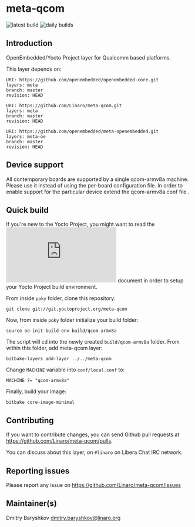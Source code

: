 # meta-qcom

![latest build](https://github.com/linux-msm/meta-qcom-extras/actions/workflows/push.yml/badge.svg)
![daily builds](https://github.com/linux-msm/meta-qcom-extras/actions/workflows/daily.yml/badge.svg)

## Introduction

OpenEmbedded/Yocto Project layer for Qualcomm based platforms.

This layer depends on:

```
URI: https://github.com/openembedded/openembedded-core.git
layers: meta
branch: master
revision: HEAD
```

```
URI: https://github.com/Linaro/meta-qcom.git
layers: meta
branch: master
revision: HEAD
```

```
URI: https://github.com/openembedded/meta-openembedded.git
layers: meta-oe
branch: master
revision: HEAD
```

## Device support

All contemporary boards are supported by a single qcom-armv8a machine. Please
use it instead of using the per-board configuration file. In order to enable
support for the particular device extend the qcom-armv8a.conf file .


## Quick build

If you're new to the Yocto Project, you might want to read the ![Yocto Project
Quick Build](https://docs.yoctoproject.org/brief-yoctoprojectqs/index.html) 
document in order to setup your Yocto Project build environment. 

From inside ```poky``` folder, clone this repository:

```
git clone git://git.yoctoproject.org/meta-qcom
```

Now, from inside ```poky``` folder initialize your build folder:

```
source oe-init-build-env build/qcom-armv8a
```

The script will cd into the newly created ```build/qcom-armv8a``` folder.
From within this folder, add meta-qcom layer:

```
bitbake-layers add-layer ../../meta-qcom
```

Change ```MACHINE``` variable into ```conf/local.conf``` to:

```
MACHINE ?= "qcom-armv8a"
```

Finally, build your image:

```
bitbake core-image-minimal
```

## Contributing

If you want to contribute changes, you can send Github pull requests at
https://github.com/Linaro/meta-qcom/pulls.

You can discuss about this layer, on `#linaro` on Libera Chat IRC network.

## Reporting issues

Please report any issue on https://github.com/Linaro/meta-qcom/issues

## Maintainer(s)

Dmitry Baryshkov <dmitry.baryshkov@linaro.org>
